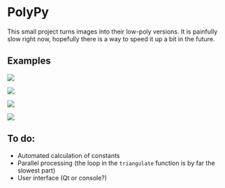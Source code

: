 # PolyPy

This small project turns images into their low-poly versions. It is painfully 
slow right now, hopefully there is a way to speed it up a bit in the future.

## Examples

![](examples/lena.jpg)

![](examples/lena3.jpg)

![](examples/sf.jpg)

![](examples/sf4.jpg)

## To do:

 - Automated calculation of constants
 - Parallel processing (the loop in the `triangulate` function is by far the slowest part)
 - User interface (Qt or console?)
